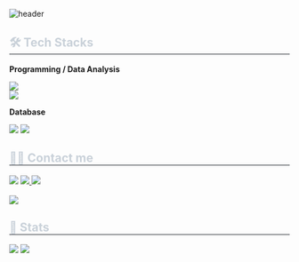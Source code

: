 ![header](https://capsule-render.vercel.app/api?text=Bang%27s%20GITHUB&color=gradient&type=waving&fontAlign=25&fontAlignY=70&fontSize=50&section=footer&height=200)

<div style="text-align: left;"> 
<h2 style="border-bottom: 1px solid #21262d; color: #c9d1d9;"> 🛠️ Tech Stacks </h2>  
<div style="margin: ; text-align: left;">
<!-- Programming / Data Analysis -->
<p><strong>Programming / Data Analysis</strong></p>
<img src="https://img.shields.io/badge/Python-3776AB?style=flat&logo=Python&logoColor=white">
<br/><img src="https://img.shields.io/badge/Selenium-43B02A?style=flat&logo=Selenium&logoColor=white">
<!-- Database -->
<p><strong>Database</strong></p>
<img src="https://img.shields.io/badge/MySQL-4479A1?style=flat&logo=MySQL&logoColor=white">
<img src="https://img.shields.io/badge/Amazon AWS-232F3E?style=flat&logo=Amazon AWS RDS&logoColor=white">


<h2 style="border-bottom: 1px solid #21262d; color: #c9d1d9;"> 🧑‍💻 Contact me </h2>
<div style="text-align: left;">
<a href="https://www.instagram.com/ideabangk/"> <img src="https://img.shields.io/badge/Instagram-E4405F?style=flat&logo=Instagram&logoColor=white&link=https://www.instagram.com/ideabangk/"></a>
<a href="https://outrageous-animantarx-649.notion.site/Hojin-Bang-710e4f89de984fb4ae7766f057f5b9c5?pvs=4"> <img src="https://img.shields.io/badge/Notion-000000?style=flat&logo=Notion&logoColor=white&link=https://outrageous-animantarx-649.notion.site/Hojin-Bang-710e4f89de984fb4ae7766f057f5b9c5?pvs=4"> </a>
<a href="mailto:mahao7114@gmail.com"> <img src="https://img.shields.io/badge/Gmail-EA4335?style=flat&logo=Gmail&logoColor=white&link=mailto:mahao7114@gmail.com"></a>
</div>
<br>
<div style="text-align: left;">
<a href="https://hits.seeyoufarm.com"><img src="https://hits.seeyoufarm.com/api/count/incr/badge.svg?url=https%3A%2F%2Fgithub.com%2Fideabangk%2F&count_bg=%23000000&title_bg=%23000000&icon=github.svg&icon_color=%23FFFFFF&title=GitHub&edge_flat=false"></a>
</div>

<h2 style="border-bottom: 1px solid #21262d; color: #c9d1d9;"> 🏅 Stats </h2>
<div style="text-align: left;">
<img src="https://github-readme-stats.vercel.app/api?username=ideabangk&bg_color=60,a29696,1949a9&title_color=ffb8b8&text_color=ffb8b8"/>
<img src="https://github-readme-stats.vercel.app/api/top-langs/?username=ideabangk&layout=compact&bg_color=60,a29696,1949a9&title_color=ffb8b8&text_color=ffb8b8"/>
</div>

    
